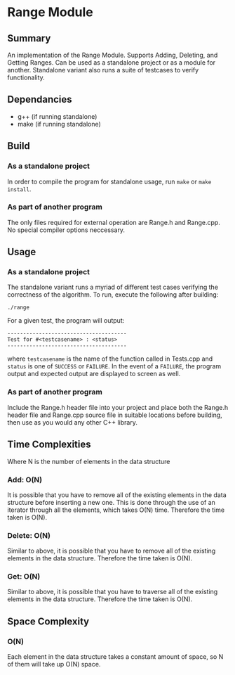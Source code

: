 # Range Module

## Summary 
An implementation of the Range Module. Supports Adding, Deleting, and Getting Ranges. Can be used as a standalone project or as a module for another. Standalone variant also runs a suite of testcases to verify functionality.

## Dependancies
 - g++ (if running standalone)
 - make (if running standalone)
 
## Build
### As a standalone project
In order to compile the program for standalone usage, run `make` or `make install`.

### As part of another program
The only files required for external operation are Range.h and Range.cpp. No special compiler options neccessary.
 
## Usage
### As a standalone project
The standalone variant runs a myriad of different test cases verifying the correctness of the algorithm. To run, execute the following after building:
```
./range
```
For a given test, the program will output:
```
--------------------------------------
Test for #<testcasename> : <status>
--------------------------------------
```
where `testcasename` is the name of the function called in Tests.cpp and `status` is one of `SUCCESS` or `FAILURE`. In the event of a `FAILURE`, the program output and expected output are displayed to screen as well.


### As part of another program
Include the Range.h header file into your project and place both the Range.h header file and Range.cpp source file in suitable locations before building, then use as you would any other C++ library.

## Time Complexities 
Where N is the number of elements in the data structure

### Add: O(N)
It is possible that you have to remove all of the existing elements in the data structure before inserting a new one. This is done through the use of an iterator through all the elements, which takes O(N) time. Therefore the time taken is O(N).

### Delete: O(N)
Similar to above, it is possible that you have to remove all of the existing elements in the data structure. Therefore the time taken is O(N).

### Get: O(N)
Similar to above, it is possible that you have to traverse all of the existing elements in the data structure. Therefore the time taken is O(N).

## Space Complexity
### O(N)
Each element in the data structure takes a constant amount of space, so N of them will take up O(N) space.
